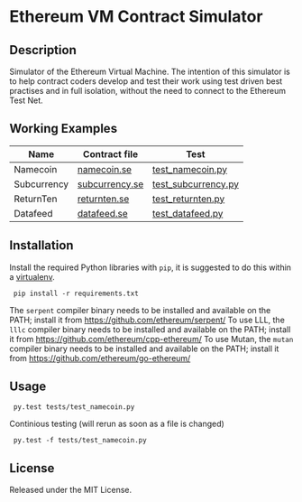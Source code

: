 # Ethereum VM Contract Simulator

## Description

Simulator of the Ethereum Virtual Machine. The intention of this simulator is
to help contract coders develop and test their work using test driven best
practises and in full isolation, without the need to connect to the Ethereum
Test Net.

## Working Examples

| Name            | Contract file                                     | Test                                             |
| --------------- | --------------------------------------------------| ------------------------------------------------ |
| Namecoin        | [namecoin.se](examples/namecoin.se)               | [test\_namecoin.py](tests/test_namecoin.py)      |
| Subcurrency     | [subcurrency.se](examples/subcurrency.se)         | [test\_subcurrency.py](tests/test_subcurrency.py)|
| ReturnTen       | [returnten.se](examples/returnten.se)             | [test\_returnten.py](tests/test_returnten.py)    |
| Datafeed        | [datafeed.se](examples/datafeed.se)               | [test\_datafeed.py](tests/test_datafeed.py)      |

## Installation

Install the required Python libraries with `pip`, it is suggested to do this within a [virtualenv](http://virtualenv.readthedocs.org/).

` pip install -r requirements.txt`

The `serpent` compiler binary needs to be installed and available on the PATH; install it from https://github.com/ethereum/serpent/
To use LLL, the `lllc` compiler binary needs to be installed and available on the PATH; install it from https://github.com/ethereum/cpp-ethereum/
To use Mutan, the `mutan` compiler binary needs to be installed and available on the PATH; install it from https://github.com/ethereum/go-ethereum/

## Usage

` py.test tests/test_namecoin.py`

Continious testing (will rerun as soon as a file is changed)

` py.test -f tests/test_namecoin.py`

## License

Released under the MIT License.
